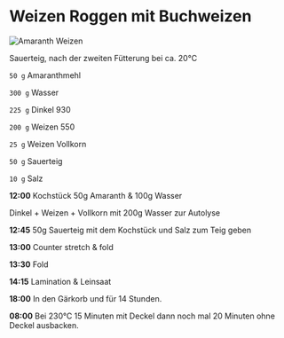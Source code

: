 # Weizen Roggen mit Buchweizen

![Amaranth Weizen](AmaranthWeizen.jpg)

Sauerteig, nach der zweiten Fütterung bei ca. 20°C

`50 g` Amaranthmehl

`300 g` Wasser

`225 g` Dinkel 930

`200 g` Weizen 550

`25 g` Weizen Vollkorn

`50 g` Sauerteig

`10 g` Salz

**12:00**
Kochstück 50g Amaranth & 100g Wasser

Dinkel + Weizen + Vollkorn mit 200g Wasser zur Autolyse

**12:45**
50g Sauerteig mit dem Kochstück und Salz zum Teig geben

**13:00**
Counter stretch & fold

**13:30**
Fold

**14:15**
Lamination & Leinsaat

**18:00**
In den Gärkorb und für 14 Stunden.

**08:00**
Bei 230°C 15 Minuten mit Deckel dann noch mal 20 Minuten ohne Deckel ausbacken.